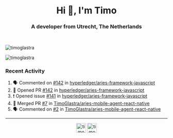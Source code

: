 <h1 align="center">Hi 👋, I'm Timo</h1>
<h3 align="center">A developer from Utrecht, The Netherlands</h3>
<br/>
<!-- https://github.com/rahuldkjain/github-profile-readme-generator --!>

<p align="left"><img src="https://github-readme-stats.vercel.app/api?username=timoglastra&show_icons=true&count_private=true&" alt="timoglastra" /></p>

<!--
Github language stats
<p align="left"><img src="https://github-readme-stats.vercel.app/api/top-langs/?username=timoglastra&layout=compact" alt="timoglastra" /><p>
-->

<!-- Codestats language stats -->
<p align="left"><img src="https://codestats-readme.vercel.app/api/top-langs/?username=timoglastra&layout=compact&language_count=12" alt="timoglastra" /><p>  
  
<h3>Recent Activity</h3>

<!--START_SECTION:activity-->
1. 🗣 Commented on [#142](https://github.com/hyperledger/aries-framework-javascript/issues/142) in [hyperledger/aries-framework-javascript](https://github.com/hyperledger/aries-framework-javascript)
2. 💪 Opened PR [#142](https://github.com/hyperledger/aries-framework-javascript/pull/142) in [hyperledger/aries-framework-javascript](https://github.com/hyperledger/aries-framework-javascript)
3. ❗️ Opened issue [#141](https://github.com/hyperledger/aries-framework-javascript/issues/141) in [hyperledger/aries-framework-javascript](https://github.com/hyperledger/aries-framework-javascript)
4. 🎉 Merged PR [#7](https://github.com/TimoGlastra/aries-mobile-agent-react-native/pull/7) in [TimoGlastra/aries-mobile-agent-react-native](https://github.com/TimoGlastra/aries-mobile-agent-react-native)
5. 🗣 Commented on [#2](https://github.com/TimoGlastra/aries-mobile-agent-react-native/issues/2) in [TimoGlastra/aries-mobile-agent-react-native](https://github.com/TimoGlastra/aries-mobile-agent-react-native)
<!--END_SECTION:activity-->

---

<p align="center">
<a href="https://twitter.com/timoglastra" target="blank"><img align="center" src="https://cdn.jsdelivr.net/npm/simple-icons@3.0.1/icons/twitter.svg" alt="timoglastra" height="30" width="30" /></a>
<a href="https://linkedin.com/in/timoglastra" target="blank"><img align="center" src="https://cdn.jsdelivr.net/npm/simple-icons@3.0.1/icons/linkedin.svg" alt="timoglastra" height="30" width="30" /></a>
</p>



